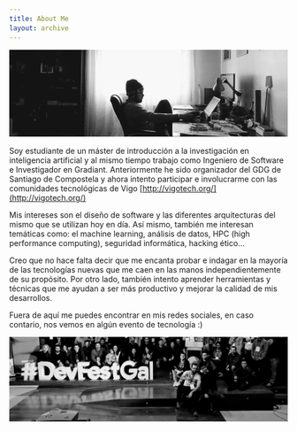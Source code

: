 ```yaml
---
title: About Me
layout: archive
---
```


![/assets/images/perfil_header.jpg](/assets/images/perfil_header.jpg)

Soy estudiante de un máster de introducción a la investigación en inteligencia artificial y al mismo 
tiempo trabajo como Ingeniero de Software e Investigador en Gradiant. Anteriormente he sido 
organizador del GDG de Santiago de Compostela y ahora intento participar e involucrarme con las 
comunidades tecnológicas de Vigo [http://vigotech.org/](http://vigotech.org/)

Mis intereses son el diseño de software y las diferentes arquitecturas del mismo que se utilizan hoy en día. Así mismo, también me interesan temáticas como: el machine learning, análisis de datos, HPC (high performance computing), seguridad informática, hacking ético...

Creo que no hace falta decir que me encanta probar e indagar en la mayoría de las tecnologías nuevas que me caen en las manos independientemente de su propósito. Por otro lado, también intento aprender herramientas y técnicas que me ayudan a ser más productivo y mejorar la calidad de mis desarrollos.

Fuera de aquí me puedes encontrar en mis redes sociales, en caso contario, nos vemos en algún evento de tecnología :)

![/assets/images/perfil_footer.jpg](/assets/images/perfil_footer.jpg)
